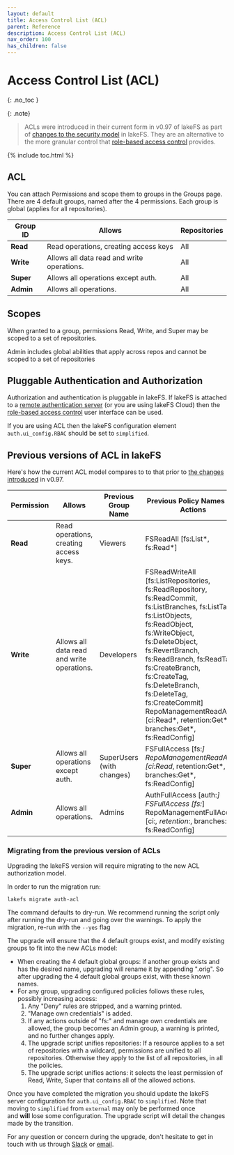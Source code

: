 ```yaml
---
layout: default
title: Access Control List (ACL)
parent: Reference
description: Access Control List (ACL)
nav_order: 100
has_children: false
---
```


# Access Control List (ACL)
{: .no_toc }

{: .note}
> ACLs were introduced in their current form in v0.97 of lakeFS as part of [changes to the security model](/posts/security_update.html#whats-changing) in lakeFS. They are an alternative to the more granular control that [role-based access control](rbac.html) provides.


{% include toc.html %}

## ACL

You can attach Permissions and scope them to groups in the Groups page.
There are 4 default groups, named after the 4 permissions. Each group is global (applies for all repositories).

| Group ID    | Allows | Repositories |
|-------------|--------------------|--------------|
| **Read**    | Read operations, creating access keys               | All          |
| **Write**   | Allows all data read and write operations.              | All          |
| **Super**   | Allows all operations except auth.              | All          |
| **Admin**   | Allows all operations.              | All          |


## Scopes

When granted to a group, permissions Read, Write, and Super may be scoped to a set of repositories.

Admin includes global abilities that apply across repos and cannot be scoped to a set of repositories


## Pluggable Authentication and Authorization

Authorization and authentication is pluggable in lakeFS. If lakeFS is attached to a [remote authentication server](remote-authenticator.html) (or you are using lakeFS Cloud) then the [role-based access control](rbac.html) user interface can be used.

If you are using ACL then the lakeFS configuration element `auth.ui_config.RBAC` should be set to `simplified`.

## Previous versions of ACL in lakeFS

Here's how the current ACL model compares to to that prior to [the changes introduced](/posts/security_update.html#whats-changing) in v0.97.

| Permission | Allows                                     | Previous Group Name       | Previous Policy Names and Actions                                                                                         | 
|------------|--------------------------------------------|---------------------------|----------------------------------------------------------------------------------------------------------------------------------------------------------------------------------------------------------------------------------------------------------------------------------------------------------------------------------------------------------------------------------|
| **Read**   | Read operations, creating access keys.     | Viewers                   | FSReadAll \[fs:List*, fs:Read*]                                                                                                                                                                                                                                                                                                                                                  |
| **Write**  | Allows all data read and write operations. | Developers                | FSReadWriteAll \[fs:ListRepositories, fs:ReadRepository, fs:ReadCommit, fs:ListBranches, fs:ListTags, fs:ListObjects, fs:ReadObject, fs:WriteObject, fs:DeleteObject, fs:RevertBranch, fs:ReadBranch, fs:ReadTag, fs:CreateBranch, fs:CreateTag, fs:DeleteBranch, fs:DeleteTag, fs:CreateCommit] RepoManagementReadAll \[ci:Read*, retention:Get*, branches:Get*, fs:ReadConfig] |
| **Super**  | Allows all operations except auth.         | SuperUsers (with changes) | FSFullAccess  \[fs:*] RepoManagementReadAll \[ci:Read*, retention:Get*, branches:Get*, fs:ReadConfig]                                                                                                                                                                                                                                                                            |
| **Admin**  | Allows all operations.                     | Admins                    | AuthFullAccess \[auth:*]  FSFullAccess \[fs:*]  RepoManagementFullAccess \[ci:*, retention:*, branches:*, fs:ReadConfig]                                                                                                                                                                                                                                                         |

### Migrating from the previous version of ACLs

Upgrading the lakeFS version will require migrating to the new ACL authorization model.

In order to run the migration run:
```
lakefs migrate auth-acl
```

The command defaults to dry-run. We recommend running the script only after running the dry-run and going over the warnings. 
To apply the migration, re-run with the  `--yes`  flag

The upgrade will ensure that the 4 default groups exist, and modify existing groups to fit into the new ACLs model:
-  When creating the 4 default global groups: if another group exists and has the desired name, upgrading will rename it by appending ".orig". So after upgrading the 4 default global groups exist, with these known names.
- For any group, upgrading configured policies follows these rules, possibly increasing access:
    1. Any "Deny" rules are stripped, and a warning printed.
    2. "Manage own credentials" is added.
    3. If any actions outside of "fs:" and manage own credentials are allowed, the group becomes an Admin group, a warning is printed, and no further changes apply.
    4. The upgrade script unifies repositories: If a resource applies to a set of repositories with a wildcard, permissions are unified to all repositories. Otherwise they apply to the list of all repositories, in all the policies.
    5. The upgrade script unifies actions: it selects the least permission of Read, Write, Super that contains all of the allowed actions.
    
Once you have completed the migration you should update the lakeFS server configuration for `auth.ui_config.RBAC` to `simplified`. Note that moving to `simplified` from `external` may only be performed once and **will** lose some configuration.  The upgrade script will detail the changes made by the transition.

For any question or concern during the upgrade, don't hesitate to get in touch with us through [Slack](https://lakefs.io/slack) or [email](mailto:support@treeverse.io).
